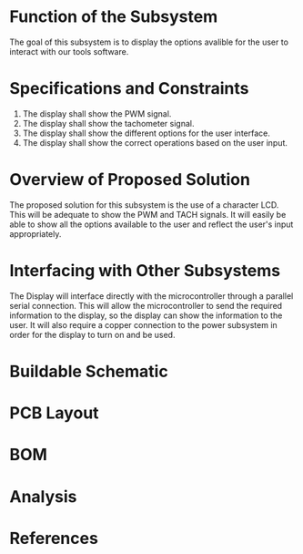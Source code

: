 # Function of the Subsystem
The goal of this subsystem is to display the options avalible for the user to interact with our tools software.

# Specifications and Constraints

1. The display shall show the PWM signal.  
2. The display shall show the tachometer signal.  
3. The display shall show the different options for the user interface.  
4. The display shall show the correct operations based on the user input. 

# Overview of Proposed Solution
The proposed solution for this subsystem is the use of a character LCD. This will be adequate to show the PWM and TACH signals. It will easily be able to show all the options available to the user and reflect the user's input appropriately.

# Interfacing with Other Subsystems
The Display will interface directly with the microcontroller through a parallel serial connection. This will allow the microcontroller to send the required information to the display, so the display can show the information to the user. It will also require a copper connection to the power subsystem in order for the display to turn on and be used.

# Buildable Schematic


# PCB Layout

# BOM

# Analysis

# References

